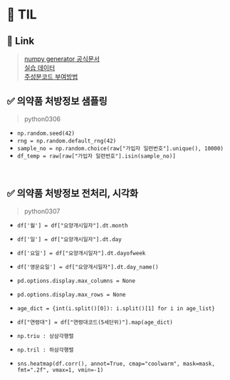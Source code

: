 # 🦁 TIL

## 🔗 Link
> [numpy generator 공식문서](https://numpy.org/doc/stable/reference/random/generator.html) <br>
> [실습 데이터](https://www.data.go.kr/data/15007117/fileData.do) <br>
> [주성분코드 부여방법](https://www.health.kr/drug_info/basedrug/main_ingredient.html) <br>

## ✅ 의약품 처방정보 샘플링
> python0306


* `np.random.seed(42)`
* `rng = np.random.default_rng(42)`
* `sample_no = np.random.choice(raw["가입자 일련번호"].unique(), 10000)`
* `df_temp = raw[raw["가입자 일련번호"].isin(sample_no)]`



<br>

## ✅ 의약품 처방정보 전처리, 시각화
> python0307


* `df['월'] = df["요양개시일자"].dt.month`
* `df['일'] = df["요양개시일자"].dt.day`
* `df['요일'] = df["요양개시일자"].dt.dayofweek`
* `df['영문요일'] = df["요양개시일자"].dt.day_name()`


* `pd.options.display.max_columns = None`
* `pd.options.display.max_rows = None`


* `age_dict = {int(i.split()[0]): i.split()[1] for i in age_list}`
* `df["연령대"] = df["연령대코드(5세단위)"].map(age_dict)`


* `np.triu : 상삼각행렬`
* `np.tril : 하삼각행렬`


* `sns.heatmap(df.corr(), annot=True, cmap="coolwarm", mask=mask, fmt=".2f", vmax=1, vmin=-1)`